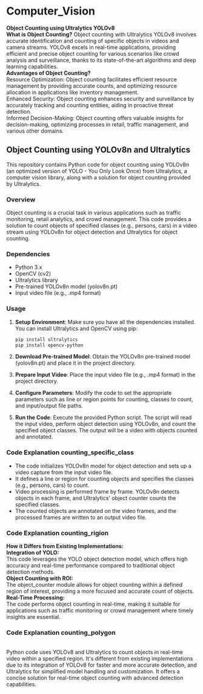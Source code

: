 # Computer_Vision
**Object Counting using Ultralytics YOLOv8**  </br>
**What is Object Counting?**
Object counting with Ultralytics YOLOv8 involves accurate identification and counting of specific objects in videos and camera streams. YOLOv8 excels in real-time applications, providing efficient and precise object counting for various scenarios like crowd analysis and surveillance, thanks to its state-of-the-art algorithms and deep learning capabilities.  </br>
**Advantages of Object Counting?**  </br>
Resource Optimization: Object counting facilitates efficient resource management by providing accurate counts, and optimizing resource allocation in applications like inventory management. </br>
Enhanced Security: Object counting enhances security and surveillance by accurately tracking and counting entities, aiding in proactive threat detection. </br>
Informed Decision-Making: Object counting offers valuable insights for decision-making, optimizing processes in retail, traffic management, and various other domains. </br>

## Object Counting using YOLOv8n and Ultralytics

This repository contains Python code for object counting using YOLOv8n (an optimized version of YOLO - You Only Look Once) from Ultralytics, a computer vision library, along with a solution for object counting provided by Ultralytics.

### Overview

Object counting is a crucial task in various applications such as traffic monitoring, retail analytics, and crowd management. This code provides a solution to count objects of specified classes (e.g., persons, cars) in a video stream using YOLOv8n for object detection and Ultralytics for object counting.

### Dependencies

- Python 3.x
- OpenCV (cv2)
- Ultralytics library
- Pre-trained YOLOv8n model (yolov8n.pt)
- Input video file (e.g., .mp4 format)

### Usage

1. **Setup Environment**: Make sure you have all the dependencies installed. You can install Ultralytics and OpenCV using pip:
    ```bash
    pip install ultralytics
    pip install opencv-python
    ```

2. **Download Pre-trained Model**: Obtain the YOLOv8n pre-trained model (yolov8n.pt) and place it in the project directory.

3. **Prepare Input Video**: Place the input video file (e.g., .mp4 format) in the project directory.

4. **Configure Parameters**: Modify the code to set the appropriate parameters such as line or region points for counting, classes to count, and input/output file paths.

5. **Run the Code**: Execute the provided Python script. The script will read the input video, perform object detection using YOLOv8n, and count the specified object classes. The output will be a video with objects counted and annotated.

### Code Explanation counting_specific_class

- The code initializes YOLOv8n model for object detection and sets up a video capture from the input video file.
- It defines a line or region for counting objects and specifies the classes (e.g., persons, cars) to count.
- Video processing is performed frame by frame. YOLOv8n detects objects in each frame, and Ultralytics' object counter counts the specified classes.
- The counted objects are annotated on the video frames, and the processed frames are written to an output video file.

### Code Explanation counting_rigion
**How it Differs from Existing Implementations:**  </br>
**Integration of YOLO:**  </br>
This code leverages the YOLO object detection model, which offers high accuracy and real-time performance compared to traditional object detection methods.</br>
**Object Counting with ROI:** </br>
The object_counter module allows for object counting within a defined region of interest, providing a more focused and accurate count of objects.</br>
**Real-Time Processing:** </br>
The code performs object counting in real-time, making it suitable for applications such as traffic monitoring or crowd management where timely insights are essential.</br>

### Code Explanation counting_polygon</br>
</br>  Python code uses YOLOv8 and Ultralytics to count objects in real-time video within a specified region. It's different from existing implementations due to its integration of YOLOv8 for faster and more accurate detection, and Ultralytics for simplified model handling and customization. It offers a concise solution for real-time object counting with advanced detection capabilities.</br>
